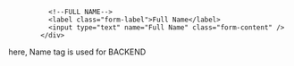 ```<div class="form-content">
          <!--FULL NAME-->
          <label class="form-label">Full Name</label>
          <input type="text" name="Full Name" class="form-content" />
        </div>
```

here,
Name tag is used for BACKEND
